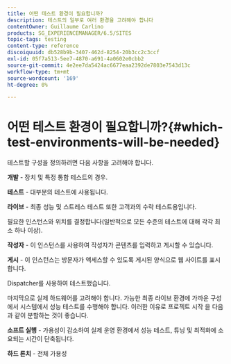 ```yaml
---
title: 어떤 테스트 환경이 필요합니까?
description: 테스트의 일부로 여러 환경을 고려해야 합니다
contentOwner: Guillaume Carlino
products: SG_EXPERIENCEMANAGER/6.5/SITES
topic-tags: testing
content-type: reference
discoiquuid: db528b9b-3407-462d-8254-20b3cc2c3ccf
exl-id: 05f7a513-5ee7-4870-a691-4a0602e0cbb2
source-git-commit: 4e2ee7da5424ac6677eaa2392de7803e7543d13c
workflow-type: tm+mt
source-wordcount: '169'
ht-degree: 0%

---
```


# 어떤 테스트 환경이 필요합니까?{#which-test-environments-will-be-needed}

테스트할 구성을 정의하려면 다음 사항을 고려해야 합니다.

**개발** - 장치 및 특정 통합 테스트의 경우.

**테스트** - 대부분의 테스트에 사용됩니다.

**라이브** - 최종 성능 및 스트레스 테스트 또한 고객과의 수락 테스트용입니다.

필요한 인스턴스와 위치를 결정합니다(일반적으로 모든 수준의 테스트에 대해 각각 최소 하나 이상).

**작성자** - 이 인스턴스를 사용하여 작성자가 콘텐츠를 입력하고 게시할 수 있습니다.

**게시** - 이 인스턴스는 방문자가 액세스할 수 있도록 게시된 양식으로 웹 사이트를 표시합니다.

Dispatcher를 사용하여 테스트했습니다.

마지막으로 실제 하드웨어를 고려해야 합니다. 가능한 최종 라이브 환경에 가까운 구성에서 시스템에서 성능 테스트를 수행해야 합니다. 이러한 이유로 프로젝트 시작 을 다음과 같이 분할하는 것이 좋습니다.

**소프트 실행** - 가용성이 감소하여 실제 운영 환경에서 성능 테스트, 튜닝 및 최적화에 소요되는 시간이 단축됩니다.

**하드 론치** - 전체 가용성
